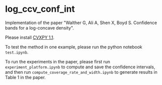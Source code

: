 # log_ccv_conf_int
Implementation of the paper "Walther G, Ali A, Shen X, Boyd S. Confidence bands for a log-concave density".

Please install [CVXPY 1.1](http://www.cvxpy.org/).

To test the method in one example, please run the python notebook ```test.ipynb```.

To run the experiments in the paper, please first run ```experiment_platform.ipynb``` to compute and save the confidence intervals, and then run ```compute_coverage_rate_and_width.ipynb``` to generate results in Table 1 in the paper.
